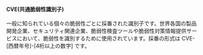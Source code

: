 #### **CVE**(共通脆弱性識別子)
一般に知られている個々の脆弱性ごとに採番された識別子です。世界各国の製品開発企業、セキュリティ関連企業、脆弱性検査ツールや脆弱性対策情報提供サービスにおいて、脆弱性を識別するために使用されています。採番の形式は CVE-\[西暦年号]-\[4桁以上の数字] です。
